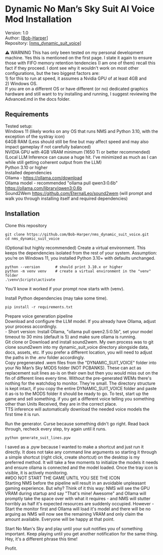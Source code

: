 # Dynamic No Man’s Sky Suit AI Voice Mod Installation

Version: 1.0<br>
Author: [[Bob-Harper](https://github.com/Bob-Harper)]<br>
Repository: [[nms_dynamic_suit_voice](https://github.com/Bob-Harper/nms_dynamic_suit_voice)]


⚠️ WARNING
This has only been tested on my personal development machine. Yes this is mentioned on the first page.  I state it again
to ensure those with FIFO memory retention tendencies (I am one of them) recall this fact if they proceed.  I dont see why it wouldn't work on
most other configurations, but the two biggest factors are:
<br>1) for this to run at speed, it assumes a Nvidia GPU of at least 4GB and
<br>2) Windows OS.
<br>If you are on a different OS or have different (or no) dedicated graphics hardware and still want to try installing
and running, I suggest reviewing the Advanced.md in the docs folder.

## Requirements

Tested setup:
<br>Windows 11 (likely works on any OS that runs NMS and Python 3.10, with the exception of the systray icon)
<br>64GB RAM (Less should still be fine but may affect speed and may also impact gameplay if not carefully balanced)
<br>NVIDIA GPU with 4GB VRAM minimum (1650 Ti or better recommended) (Local LLM Inference can cause a huge hit. I've minimized
as much as I can while still getting coherent output from the LLM)
<br>Python 3.10 or higher
<br>Installed dependencies
<br>Ollama - https://ollama.com/download
<br>Ollama model - recommended "ollama pull qwen3:0.6b" https://ollama.com/library/qwen3:0.6b
<br>Sound2Wem https://github.com/EternalLeo/sound2wem (will prompt and walk you through installing itself and required dependencies)


## Installation

Clone this repository
```
git clone https://github.com/Bob-Harper/nms_dynamic_suit_voice.git
cd nms_dynamic_suit_voice
```

(Optional but highly recommended) Create a virtual environment.
This keeps the dependencies isolated from the rest of your system.
Assumption: you’re on Windows 11, you installed Python 3.10+ with defaults unchanged.
```
python --version       # should print 3.10.x or higher
python -m venv venv    # create a virtual environment in the "venv" folder
.\venv\Scripts\activate
```
You’ll know it worked if your prompt now starts with (venv).

Install Python dependencies (may take some time).
```
pip install -r requirements.txt
```

Prepare voice generation pipeline
<br>Download and configure the LLM model. If you already have Ollama, adjust your process accordingly.
<br>- Short version: Install Ollama, "ollama pull qwen2.5:0.5b", set your model timeout to 30 mins (default is 5) and make sure ollama is running.
<br>Git clone or Download and install sound2wem.  My own process was to git clone sound2wem into my dynamic_suit_voice directory alongside data, docs, assets, etc.  If you prefer a different location, you will need to adjust the paths in the .env folder accordingly.
<br>Copy pregenerated .wem files from the "DYNAMIC_SUIT_VOICE" folder into your No Man’s Sky MODS folder (NOT PCBANKS). These can act as replacement suit lines as-is on their own but then you would miss out on the fin of different lines every time.  Without the pre-generated WEMs there's nothing for the watchdog to monitor.  They're small. The directory structure is kept intact, if you copy the entire DYNAMIC_SUIT_VOICE folder and paste it as-is to the MODS folder it should be ready to go.  To test, start up the game and sell something.  if you get a different voice telling you something other than Units Received, they are in the correct place.
<br>TTS inference will automatically download the needed voice models the first time it is run.

Run the generator. Curse because something didn't go right.  Read back through, recheck every step, try again until it runs.
```
python generate_suit_lines.pyw
```
I saved as a .pyw because I wanted to make a shortcut and just run it directly.  It does not take any command line arguments
so starting it through a simple shortcut (right click, create shortcut) on the desktop is my preferred method.
It will take a few moments to initialize the models it needs and ensure ollama is connected and the model loaded.
Once the tray icon is visible, it is actively monitoring.
<br>##DO NOT START THE GAME UNTIL YOU SEE THE ICON
<br>Starting NMS before the pipeline will result in an avoidable unpleasant gaming experience.
But why?  Think of it this way: NMS will see the GPU VRAM during startup and say "That's mine!  Awesome" and Ollama will promptly take
the space over with what it requires - and NMS will stutter horribly as half it's expected resources are suddenly occupied.
However - Start the monitor first and Ollama will load it's model and there will be no arguing as NMS will now see the remaining VRAM
and only claim the amount available.  Everyone will be happy at that point.

Start No Man's Sky and play until your suit notifies you of something important. Keep playing until you get another notification for the same
thing.  Hey, it's a different phrase this time!

Profit.

